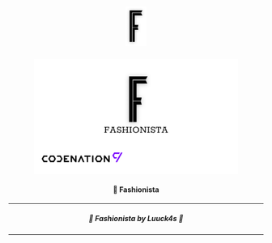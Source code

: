<h1  align="center">
<img  alt="Fashionista"  title="#Codenation"  src="./.github/logo.png"  width="40px" />
</h1>

<p  align="center">
<img  alt="Banner"  src="./.github/banner.png"  width="80%">
</p> 

<h4  align="center">
	💅 Fashionista 
</h4>


--- 

<h5 align="center"> 🚀 Fashionista  by Luuck4s 💜 </h5>

---